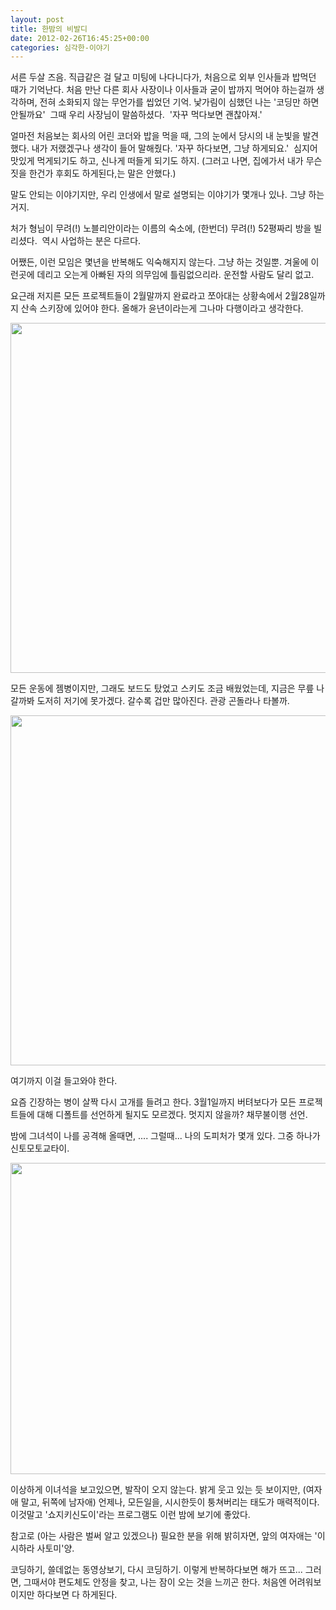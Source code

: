 ```yaml
---
layout: post
title: 한밤의 비발디
date: 2012-02-26T16:45:25+00:00
categories: 심각한-이야기
---
```

서른 두살 즈음. 직급같은 걸 달고 미팅에 나다니다가, 처음으로 외부 인사들과 밥먹던 때가 기억난다. 처음 만난 다른 회사 사장이나 이사들과 굳이 밥까지 먹어야 하는걸까 생각하며, 전혀 소화되지 않는 무언가를 씹었던 기억. 낯가림이 심했던 나는 '코딩만 하면 안될까요'  그때 우리 사장님이 말씀하셨다.  '자꾸 먹다보면 괜찮아져.'

얼마전 처음보는 회사의 어린 코더와 밥을 먹을 때, 그의 눈에서 당시의 내 눈빛을 발견했다. 내가 저랬겠구나 생각이 들어 말해줬다. '자꾸 하다보면, 그냥 하게되요.'  심지어 맛있게 먹게되기도 하고, 신나게 떠들게 되기도 하지. (그러고 나면, 집에가서 내가 무슨 짓을 한건가 후회도 하게된다,는 말은 안했다.)

말도 안되는 이야기지만, 우리 인생에서 말로 설명되는 이야기가 몇개나 있나. 그냥 하는거지.

처가 형님이 무려(!) 노블리안이라는 이름의 숙소에, (한번더) 무려(!) 52평짜리 방을 빌리셨다.  역시 사업하는 분은 다르다.

어쨌든, 이런 모임은 몇년을 반복해도 익숙해지지 않는다. 그냥 하는 것일뿐. 겨울에 이런곳에 데리고 오는게 아빠된 자의 의무임에 틀림없으리라. 운전할 사람도 달리 없고.

요근래 저지른 모든 프로젝트들이 2월말까지 완료라고 쪼아대는 상황속에서 2월28일까지 산속 스키장에 있어야 한다. 올해가 윤년이라는게 그나마 다행이라고 생각한다.

<p style="text-align: center; clear: none; float: none;"><img class="aligncenter" src="http://jinto.pe.kr/wp-content/uploads/1/cfile9.uf.17661D4D50849A171356D6.jpg" alt="" width="746" height="560" /></p>

모든 운동에 젬병이지만, 그래도 보드도 탔었고 스키도 조금 배웠었는데, 지금은 무릎 나갈까봐 도저히 저기에 못가겠다. 갈수록 겁만 많아진다. 관광 곤돌라나 타볼까.

<p style="text-align: center; clear: none; float: none;"><img class="aligncenter" src="http://jinto.pe.kr/wp-content/uploads/1/cfile8.uf.1865244750849A3C252910.jpg" alt="" width="746" height="560" /></p>

여기까지 이걸 들고와야 한다.

요즘 긴장하는 병이 살짝 다시 고개를 들려고 한다. 3월1일까지 버텨보다가 모든 프로젝트들에 대해 디폴트를 선언하게 될지도 모르겠다. 멋지지 않을까? 채무불이행 선언.

밤에 그녀석이 나를 공격해 올때면, .... 그럴때... 나의 도피처가 몇개 있다. 그중 하나가 신토모토교타이.

<p style="text-align: center;"><img class="aligncenter" src="http://jinto.pe.kr/wp-content/uploads/1/cfile29.uf.2060B44A4F4A5913075D17.png" alt="" width="626" height="498" /></p>

이상하게 이녀석을 보고있으면, 발작이 오지 않는다. 밝게 웃고 있는 듯 보이지만, (여자애 말고, 뒤쪽에 남자애) 언제나, 모든일을, 시시한듯이 퉁쳐버리는 태도가 매력적이다. 이것말고 '쇼지키신도이'라는 프로그램도 이런 밤에 보기에 좋았다.

참고로 (아는 사람은 벌써 알고 있겠으나) 필요한 분을 위해 밝히자면, 앞의 여자애는 '이시하라 사토미'양.

코딩하기, 쓸데없는 동영상보기, 다시 코딩하기. 이렇게 반복하다보면 해가 뜨고... 그러면, 그때서야 편도체도 안정을 찾고, 나는 잠이 오는 것을 느끼곤 한다. 처음엔 어려워보이지만 하다보면 다 하게된다.
